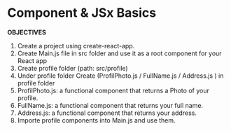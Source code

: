 ﻿# Component & JSx Basics

**OBJECTIVES**

1. Create a project using create-react-app.  
2. Create Main.js file in src folder and use it as a root component for your React app  
3. Create profile folder (path: src/profile)  
4. Under profile folder Create (ProfilPhoto.js / FullName.js / Address.js ) in profile folder  
5. ProfilPhoto.js: a functional component that returns a Photo of your profile.  
6. FullName.js: a functional component that returns your full name.  
7. Address.js: a functional component that returns your address.  
8. Importe profile components into Main.js and use them.  
